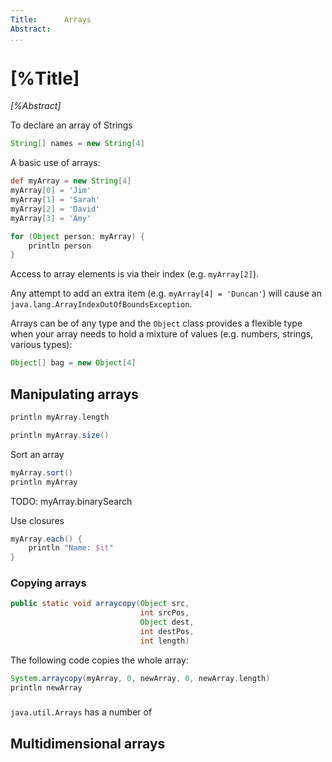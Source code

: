```yaml
---
Title:      Arrays
Abstract:   
...
```

# [%Title]

_[%Abstract]_ 

To declare an array of Strings

```groovy
String[] names = new String[4]
```

A basic use of arrays:

```groovy
def myArray = new String[4]
myArray[0] = 'Jim'
myArray[1] = 'Sarah'
myArray[2] = 'David'
myArray[3] = 'Amy'

for (Object person: myArray) {
    println person
}
```

Access to array elements is via their index (e.g. `myArray[2]`).

Any attempt to add an extra item (e.g. `myArray[4] = 'Duncan'`) will cause an `java.lang.ArrayIndexOutOfBoundsException`.

Arrays can be of any type and the `Object` class provides a flexible type when your array needs to hold a mixture of values (e.g. numbers, strings, various types):

```groovy
Object[] bag = new Object[4]
```

## Manipulating arrays

```groovy
println myArray.length
```

```groovy
println myArray.size()
```

Sort an array
```groovy
myArray.sort()
println myArray
```

TODO: myArray.binarySearch

Use closures
```groovy
myArray.each() {
    println "Name: $it"
}
```

### Copying arrays
```java
public static void arraycopy(Object src,
                             int srcPos,
                             Object dest,
                             int destPos,
                             int length)
```

The following code copies the whole array:
```groovy
System.arraycopy(myArray, 0, newArray, 0, newArray.length)
println newArray
```




###
`java.util.Arrays` has a number of 

## Multidimensional arrays